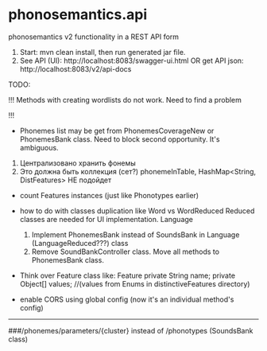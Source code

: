# phonosemantics.api
phonosemantics v2 functionality in a REST API form

1. Start: mvn clean install, then run generated jar file.
2. See API (UI): http://localhost:8083/swagger-ui.html
OR get API json: http://localhost:8083/v2/api-docs


TODO:

!!!
Methods with creating wordlists do not work.
Need to find a problem

!!!
- Phonemes list may be get from PhonemesCoverageNew or PhonemesBank class.
Need to block second opportunity. It's ambiguous.
1. Централизовано хранить фонемы
2. Это должна быть коллекция (сет?) phonemeInTable, HashMap<String, DistFeatures> НЕ подойдет

- count Features instances (just like Phonotypes earlier)
- how to do with classes duplication like Word vs WordReduced
Reduced classes are needed for UI implementation. 
    Language
    1. Implement PhonemesBank instead of SoundsBank in Language (LanguageReduced???) class
    2. Remove SoundBankController class. Move all methods to PhonemesBank class.

- Think over Feature class like:
Feature
private String name;
private Object[] values; //(values from Enums in distinctiveFeatures directory)

- enable CORS using global config (now it's an individual method's config)


____

###/phonemes/parameters/{cluster} 
instead of /phonotypes (SoundsBank class)